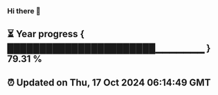 ### Hi there 👋
⏳ Year progress { ███████████████████████▁▁▁▁▁▁▁ } 79.31 %
---
⏰ Updated on Thu, 17 Oct 2024 06:14:49 GMT
---
